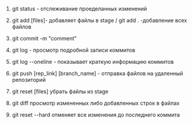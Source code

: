 1. git status - отслеживание проеделанных изменений
2. git add [files]- добавляет файлы в stage / git add . -добавление всех файлов
3. git commit -m "comment"
4. git log - просмотр подробной записи коммитов
5. git log --oneline  - показывает краткую информацию  коммитов
6. git push [rep_link] [branch_name] - отправка файлов на удаленный репозиторий


1. git reset [files]  убрать файлы из stage
2. git diff просмотр измененных либо добавленных строк в файлах
3. git reset --hard  отменяет все изменения до последнего коммита
